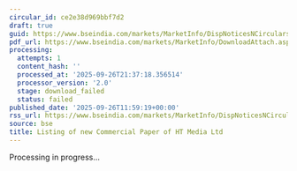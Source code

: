 ```yaml
---
circular_id: ce2e38d969bbf7d2
draft: true
guid: https://www.bseindia.com/markets/MarketInfo/DispNoticesNCirculars.aspx?Noticeid={C7A70D16-CFD8-4D82-8A0A-3B5279243387}&noticeno=20250926-43&dt=09/26/2025&icount=43&totcount=76&flag=0
pdf_url: https://www.bseindia.com/markets/MarketInfo/DownloadAttach.aspx?id=20250926-43&attachedId=
processing:
  attempts: 1
  content_hash: ''
  processed_at: '2025-09-26T21:37:18.356514'
  processor_version: '2.0'
  stage: download_failed
  status: failed
published_date: '2025-09-26T11:59:19+00:00'
rss_url: https://www.bseindia.com/markets/MarketInfo/DispNoticesNCirculars.aspx?Noticeid={C7A70D16-CFD8-4D82-8A0A-3B5279243387}&noticeno=20250926-43&dt=09/26/2025&icount=43&totcount=76&flag=0
source: bse
title: Listing of new Commercial Paper of HT Media Ltd
---
```


Processing in progress...